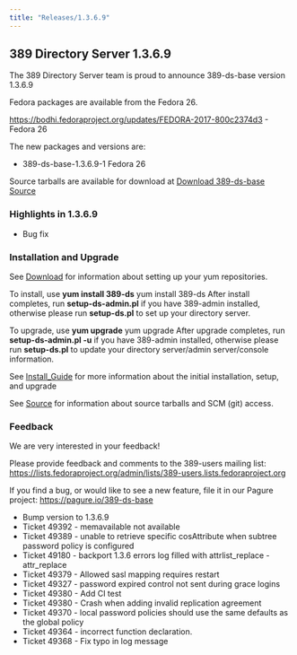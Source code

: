 ```yaml
---
title: "Releases/1.3.6.9"
---
```


389 Directory Server 1.3.6.9
-----------------------------

The 389 Directory Server team is proud to announce 389-ds-base version 1.3.6.9

Fedora packages are available from the Fedora 26.

<https://bodhi.fedoraproject.org/updates/FEDORA-2017-800c2374d3> - Fedora 26


The new packages and versions are:

-   389-ds-base-1.3.6.9-1  Fedora 26

Source tarballs are available for download at [Download 389-ds-base Source](https://releases.pagure.org/389-ds-base/389-ds-base-1.3.6.9.tar.bz2)

### Highlights in 1.3.6.9

- Bug fix

### Installation and Upgrade 
See [Download](../download.html) for information about setting up your yum repositories.

To install, use **yum install 389-ds** yum install 389-ds After install completes, run **setup-ds-admin.pl** if you have 389-admin installed, otherwise please run **setup-ds.pl** to set up your directory server.

To upgrade, use **yum upgrade** yum upgrade After upgrade completes, run **setup-ds-admin.pl -u** if you have 389-admin installed, otherwise please run **setup-ds.pl** to update your directory server/admin server/console information.

See [Install\_Guide](../legacy/install-guide.html) for more information about the initial installation, setup, and upgrade

See [Source](../development/source.html) for information about source tarballs and SCM (git) access.

### Feedback

We are very interested in your feedback!

Please provide feedback and comments to the 389-users mailing list: <https://lists.fedoraproject.org/admin/lists/389-users.lists.fedoraproject.org>

If you find a bug, or would like to see a new feature, file it in our Pagure project: <https://pagure.io/389-ds-base>

- Bump version to 1.3.6.9
- Ticket 49392 - memavailable not available
- Ticket 49389 - unable to retrieve specific cosAttribute when subtree password policy is configured
- Ticket 49180 - backport 1.3.6 errors log filled with attrlist\_replace - attr\_replace
- Ticket 49379 - Allowed sasl mapping requires restart
- Ticket 49327 - password expired control not sent during grace logins
- Ticket 49380 - Add CI test
- Ticket 49380 - Crash when adding invalid replication agreement
- Ticket 49370 - local password policies should use the same defaults as the global policy
- Ticket 49364 - incorrect function declaration.
- Ticket 49368 - Fix typo in log message

